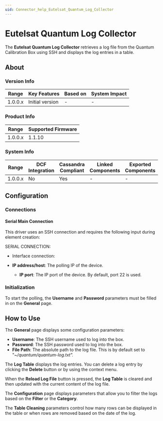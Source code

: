 ```yaml
---
uid: Connector_help_Eutelsat_Quantum_Log_Collector
---
```


# Eutelsat Quantum Log Collector

The **Eutelsat Quantum Log Collector** retrieves a log file from the Quantum Calibration Box using SSH and displays the log entries in a table.

## About

### Version Info

| **Range** | **Key Features** | **Based on** | **System Impact** |
|-----------|------------------|--------------|-------------------|
| 1.0.0.x   | Initial version  | \-           | \-                |

### Product Info

| **Range** | **Supported Firmware** |
|-----------|------------------------|
| 1.0.0.x   | 1.1.10                 |

### System Info

| **Range** | **DCF Integration** | **Cassandra Compliant** | **Linked Components** | **Exported Components** |
|-----------|---------------------|-------------------------|-----------------------|-------------------------|
| 1.0.0.x   | No                  | Yes                     | \-                    | \-                      |

## Configuration

### Connections

#### Serial Main Connection

This driver uses an SSH connection and requires the following input during element creation:

SERIAL CONNECTION:

- Interface connection:

- **IP address/host**: The polling IP of the device.
  - **IP port**: The IP port of the device. By default, port 22 is used.

### Initialization

To start the polling, the **Username** and **Password** parameters must be filled in on the **General** page.

## How to Use

The **General** page displays some configuration parameters:

- **Username**: The SSH username used to log into the box.
- **Password**: The SSH password used to log into the box.
- **File Path**: The absolute path to the log file. This is by default set to "*~/quantum/quantum-log.txt".*

The **Log Table** displays the log entries. You can delete a log entry by clicking the **Delete** button or by using the context menu.

When the **Reload Log File** button is pressed, the **Log Table** is cleared and then updated with the current content of the log file.

The **Configuration** page displays parameters that allow you to filter the logs based on the **Filter** or the **Category**.

The **Table Cleaning** parameters control how many rows can be displayed in the table or when rows are removed based on the date of the log.
